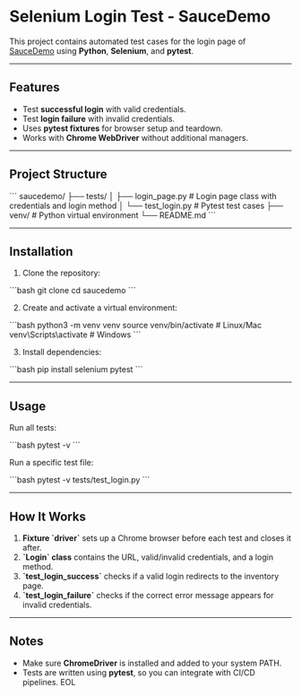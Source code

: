 # Selenium Login Test - SauceDemo

This project contains automated test cases for the login page of [SauceDemo](https://www.saucedemo.com/) using **Python**, **Selenium**, and **pytest**.

---

## Features

- Test **successful login** with valid credentials.  
- Test **login failure** with invalid credentials.  
- Uses **pytest fixtures** for browser setup and teardown.  
- Works with **Chrome WebDriver** without additional managers.

---

## Project Structure

\`\`\`
saucedemo/
├── tests/
│   ├── login_page.py        # Login page class with credentials and login method
│   └── test_login.py        # Pytest test cases
├── venv/                    # Python virtual environment
└── README.md
\`\`\`

---

## Installation

1. Clone the repository:

\`\`\`bash
git clone <your-repo-url>
cd saucedemo
\`\`\`

2. Create and activate a virtual environment:

\`\`\`bash
python3 -m venv venv
source venv/bin/activate      # Linux/Mac
venv\Scripts\activate         # Windows
\`\`\`

3. Install dependencies:

\`\`\`bash
pip install selenium pytest
\`\`\`

---

## Usage

Run all tests:

\`\`\`bash
pytest -v
\`\`\`

Run a specific test file:

\`\`\`bash
pytest -v tests/test_login.py
\`\`\`

---

## How It Works

1. **Fixture \`driver\`** sets up a Chrome browser before each test and closes it after.  
2. **\`Login\` class** contains the URL, valid/invalid credentials, and a login method.  
3. **\`test_login_success\`** checks if a valid login redirects to the inventory page.  
4. **\`test_login_failure\`** checks if the correct error message appears for invalid credentials.

---

## Notes

- Make sure **ChromeDriver** is installed and added to your system PATH.  
- Tests are written using **pytest**, so you can integrate with CI/CD pipelines.
EOL
